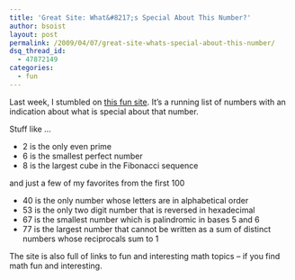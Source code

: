 ```yaml
---
title: 'Great Site: What&#8217;s Special About This Number?'
author: bsoist
layout: post
permalink: /2009/04/07/great-site-whats-special-about-this-number/
dsq_thread_id:
  - 47872149
categories:
  - fun
---
```

Last week, I stumbled on [this fun site][1]. It&#8217;s a running list of numbers with an indication about what is special about that number.

Stuff like &#8230;

  * 2 is the only even prime
  * 6 is the smallest perfect number
  * 8 is the largest cube in the Fibonacci sequence

and just a few of my favorites from the first 100

  * 40 is the only number whose letters are in alphabetical order
  * 53 is the only two digit number that is reversed in hexadecimal
  * 67 is the smallest number which is palindromic in bases 5 and 6
  * 77 is the largest number that cannot be written as a sum of distinct numbers whose reciprocals sum to 1

The site is also full of links to fun and interesting math topics &#8211; if you find math fun and interesting.

 [1]: http://www.stetson.edu/~efriedma/numbers.html

